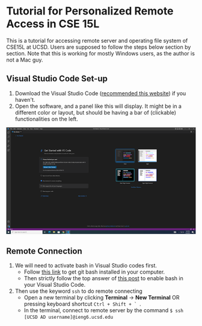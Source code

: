 # Tutorial for Personalized Remote Access in CSE 15L

This is a tutorial for accessing remote server and operating file system of CSE15L at UCSD. Users are supposed to follow the steps below section by section. Note that this is working for mostly Windows users, as the author is not a Mac guy.

## Visual Studio Code Set-up
1. Download the Visual Studio Code ([recommended this website](https://code.visualstudio.com/)) if you haven't.
2. Open the software, and a panel like this will display. It might be in a different color or layout, but should be having a bar of (clickable) functionalities on the left.

![Image](p1.png)

## Remote Connection
1. We will need to activate bash in Visual Studio codes first.
   - Follow [this link](https://gitforwindows.org/) to get git bash installed in your computer.
   - Then strictly follow the top answer of [this post](https://stackoverflow.com/questions/42606837/how-do-i-use-bash-on-windows-from-the-visual-studio-code-integrated-terminal/50527994#50527994) to enable bash in your Visual Studio Code.
2. Then use the keyword `ssh` to do remote connecting
   - Open a new terminal by clicking **Terminal** -> **New Terminal** OR pressing keyboard shortcut ```Ctrl + Shift + ` ```.
   - In the terminal, connect to remote server by the command ```$ ssh [UCSD AD username]@ieng6.ucsd.edu```
